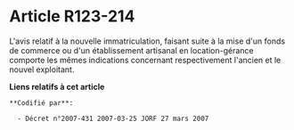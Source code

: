 # Article R123-214

L'avis relatif à la nouvelle immatriculation, faisant suite à la mise d'un fonds de commerce ou d'un établissement artisanal
en location-gérance comporte les mêmes indications concernant respectivement l'ancien et le nouvel exploitant.

**Liens relatifs à cet article**

	**Codifié par**:

	  - Décret n°2007-431 2007-03-25 JORF 27 mars 2007
